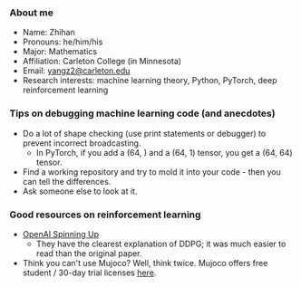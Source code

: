 ### About me

- Name: Zhihan
- Pronouns: he/him/his
- Major: Mathematics
- Affiliation: Carleton College (in Minnesota)
- Email: yangz2@carleton.edu
- Research interests: machine learning theory, Python, PyTorch, deep reinforcement learning

### Tips on debugging machine learning code (and anecdotes)

- Do a lot of shape checking (use print statements or debugger) to prevent incorrect broadcasting.
  - In PyTorch, if you add a (64, ) and a (64, 1) tensor, you get a (64, 64) tensor. 
- Find a working repository and try to mold it into your code - then you can tell the differences. 
- Ask someone else to look at it.

### Good resources on reinforcement learning

- [OpenAI Spinning Up](https://spinningup.openai.com/en/latest/index.html)
  - They have the clearest explanation of DDPG; it was much easier to read than the original paper.
- Think you can't use Mujoco? Well, think twice. Mujoco offers free student / 30-day trial licenses [here](https://www.roboti.us/license.html).
